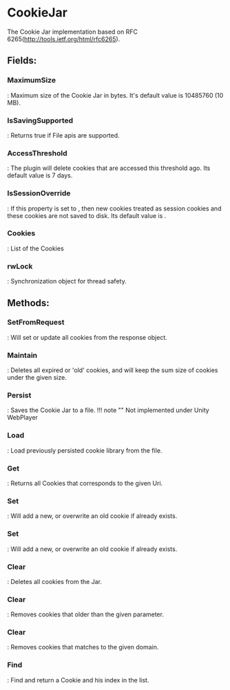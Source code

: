 # CookieJar

The Cookie Jar implementation based on RFC 6265(http://tools.ietf.org/html/rfc6265). 

## **Fields**:
### **MaximumSize**
: Maximum size of the Cookie Jar in bytes. It's default value is 10485760 (10 MB). 
### **IsSavingSupported**
: Returns true if File apis are supported. 
### **AccessThreshold**
: The plugin will delete cookies that are accessed this threshold ago. Its default value is 7 days. 
### **IsSessionOverride**
: If this property is set to 	, then new cookies treated as session cookies and these cookies are not saved to disk. Its default value is 	. 
### **Cookies**
: List of the Cookies 
### **rwLock**
: Synchronization object for thread safety. 
## **Methods**:

### **SetFromRequest**
: Will set or update all cookies from the response object. 

### **Maintain**
: Deletes all expired or 'old' cookies, and will keep the sum size of cookies under the given size. 

### **Persist**
: Saves the Cookie Jar to a file. 
	!!! note ""
		Not implemented under Unity WebPlayer


### **Load**
: Load previously persisted cookie library from the file. 

### **Get**
: Returns all Cookies that corresponds to the given Uri. 

### **Set**
: Will add a new, or overwrite an old cookie if already exists. 

### **Set**
: Will add a new, or overwrite an old cookie if already exists. 

### **Clear**
: Deletes all cookies from the Jar. 

### **Clear**
: Removes cookies that older than the given parameter. 

### **Clear**
: Removes cookies that matches to the given domain. 

### **Find**
: Find and return a Cookie and his index in the list. 